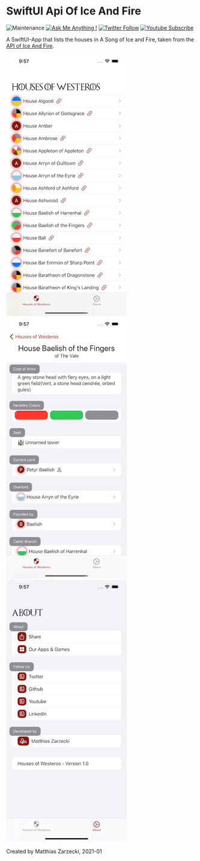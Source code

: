# SwiftUI Api Of Ice And Fire

![Maintenance](https://img.shields.io/badge/Maintained%3F-yes-green.svg) [![Ask Me Anything !](https://img.shields.io/badge/Ask%20me-anything-1abc9c.svg)](http://www.matthiaszarzecki.com) [![Twitter Follow](https://img.shields.io/twitter/follow/matthias_code.svg?style=social&label=Follow)](https://twitter.com/matthias_code) [![Youtube Subscribe](https://img.shields.io/youtube/channel/subscriber/UCvMdsKesM05bIG0eq7M5z1g?style=social)](https://www.youtube.com/channel/UCvMdsKesM05bIG0eq7M5z1g?sub_confirmation=1)

A SwiftUI-App that lists the houses in A Song of Ice and Fire, taken from the [API of Ice And Fire](https://anapioficeandfire.com/).

![screenshot](media/screenshot_09.png)
![screenshot](media/screenshot_10.png)
![screenshot](media/screenshot_11.png)

Created by Matthias Zarzecki, 2021-01
